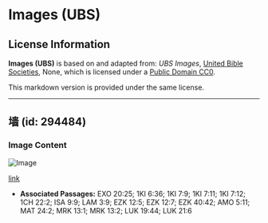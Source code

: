 # Images (UBS)

## License Information

**Images (UBS)** is based on and adapted from: _UBS Images_, [United Bible Societies](https://unitedbiblesocieties.org/), None, which is licensed under a [Public Domain CC0](https://creativecommons.org/public-domain/cc0/).

This markdown version is provided under the same license.



--------------------------------

## 墙 (id: 294484)

### Image Content

![Image](https://cdn.aquifer.bible/aquifer-content/resources/Media/WEB-0409_wall.jpg)

[link](https://cdn.aquifer.bible/aquifer-content/resources/Media/WEB-0409_wall.jpg)

* **Associated Passages:** EXO 20:25; 1KI 6:36; 1KI 7:9; 1KI 7:11; 1KI 7:12; 1CH 22:2; ISA 9:9; LAM 3:9; EZK 12:5; EZK 12:7; EZK 40:42; AMO 5:11; MAT 24:2; MRK 13:1; MRK 13:2; LUK 19:44; LUK 21:6

